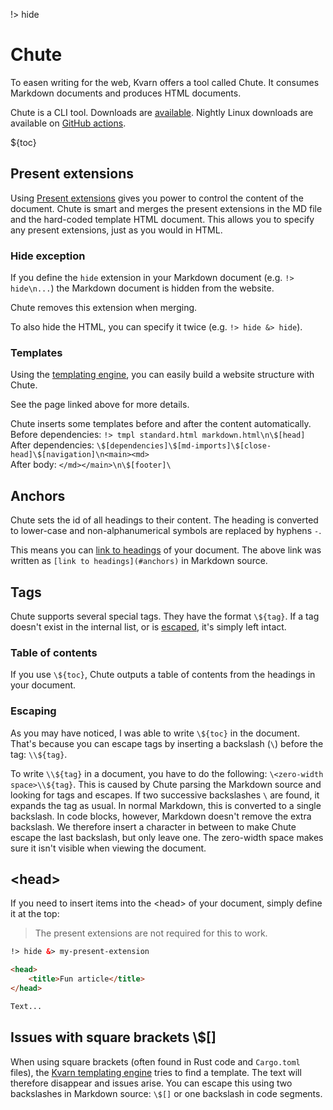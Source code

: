 !> hide

<head>
    <title>Chute - Markdown support | Kvarn</title>
    <meta name="permalinks" content="not-titles"> <!-- part of JS on icelk.dev & kvarn.org, options: disabled|enabled|not-titles -->
    <meta name="description" content="The Chute tool utilizing Kvarn templates to give comprehensive Markdown support.">
</head>

# Chute

To easen writing for the web, Kvarn offers a tool called Chute. It consumes Markdown documents and produces HTML documents.

Chute is a CLI tool. Downloads are [available](https://github.com/Icelk/moella/releases/).
Nightly Linux downloads are available on [GitHub actions](https://github.com/Icelk/kvarn/actions/workflows/chute.yml).

${toc}

## Present extensions

Using [Present extensions](/extensions/#present) gives you power to control the content of the document.
Chute is smart and merges the present extensions in the MD file and the hard-coded template HTML document.
This allows you to specify any present extensions, just as you would in HTML.

### Hide exception

If you define the `hide` extension in your Markdown document (e.g. `!> hide\n...`) the Markdown document is hidden from the website.

Chute removes this extension when merging.

To also hide the HTML, you can specify it twice (e.g. `!> hide &> hide`).

### Templates

Using the [templating engine](/templates.), you can easily build a website structure with Chute.

See the page linked above for more details.

Chute inserts some templates before and after the content automatically.
Before dependencies: `!> tmpl standard.html markdown.html\n\$[head]`\
After dependencies: `\$[dependencies]\$[md-imports]\$[close-head]\$[navigation]\n<main><md>`\
After body: `</md></main>\n\$[footer]\`

## Anchors

Chute sets the id of all headings to their content.
The heading is converted to lower-case and non-alphanumerical symbols are replaced by hyphens `-`.

This means you can [link to headings](#anchors) of your document.
The above link was written as `[link to headings](#anchors)` in Markdown source.

## Tags

Chute supports several special tags. They have the format `\${tag}`.
If a tag doesn't exist in the internal list, or is [escaped](#escaping),
it's simply left intact.

### Table of contents

If you use `\${toc}`, Chute outputs a table of contents from the headings in your document.

### Escaping

As you may have noticed, I was able to write `\${toc}` in the document.
That's because you can escape tags by inserting a backslash (`\`) before the tag:  `\​\${tag}`.

To write `\​\${tag}` in a document, you have to do the following: `\<zero-width space>\​\${tag}`.
This is caused by Chute parsing the Markdown source and looking for tags and escapes. If two successive backslashes `\`
are found, it expands the tag as usual. In normal Markdown, this is converted to a single backslash.
In code blocks, however, Markdown doesn't remove the extra backslash. We therefore insert a character in between to
make Chute escape the last backslash, but only leave one. The zero-width space makes sure it isn't visible when viewing the document.

## \<head\>

If you need to insert items into the \<head\> of your document, simply define it at the top:

> The present extensions are not required for this to work.

```html
!> hide &> my-present-extension

<head>
    <title>Fun article</title>
</head>

Text...
```

## Issues with square brackets \\$[]

When using square brackets (often found in Rust code and `Cargo.toml` files), the [Kvarn templating engine](/templates.)
tries to find a template. The text will therefore disappear and issues arise.
You can escape this using two backslashes in Markdown source: `\$[]` or one backslash in code segments.
